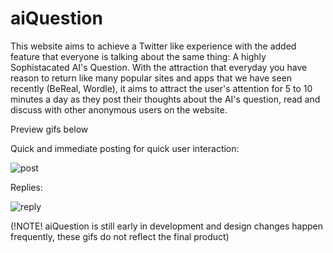 # aiQuestion
 
This website aims to achieve a Twitter like experience with the added feature that everyone is talking about the same thing: A highly Sophistacated AI's Question. With the attraction that everyday you have reason to return like many popular sites and apps that we have seen recently (BeReal, Wordle), it aims to attract the user's attention for 5 to 10 minutes a day as they post their thoughts about the AI's question, read and discuss with other anonymous users on the website. 

Preview gifs below


Quick and immediate posting for quick user interaction:

![post](https://user-images.githubusercontent.com/29729978/209579588-da258709-e92e-47fc-8e62-e6bd9f32c33c.gif)

Replies:

![reply](https://user-images.githubusercontent.com/29729978/209579589-8524a137-3767-4619-b271-79f66dd7a914.gif)

(!NOTE! aiQuestion is still early in development and design changes happen frequently, these gifs do not reflect the final product)
